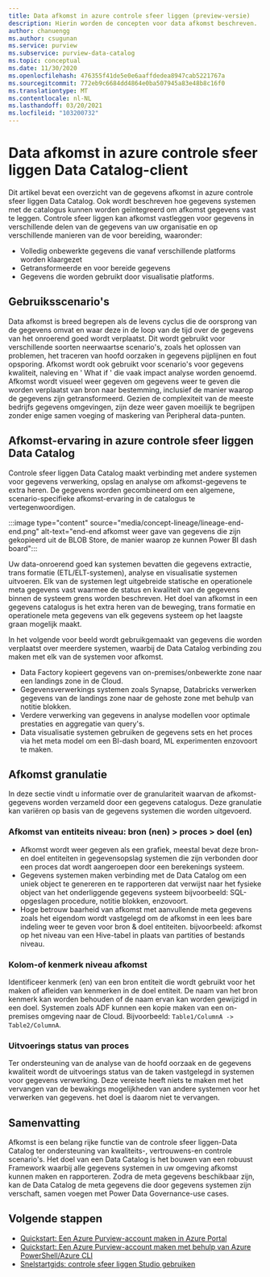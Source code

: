 ```yaml
---
title: Data afkomst in azure controle sfeer liggen (preview-versie)
description: Hierin worden de concepten voor data afkomst beschreven.
author: chanuengg
ms.author: csugunan
ms.service: purview
ms.subservice: purview-data-catalog
ms.topic: conceptual
ms.date: 11/30/2020
ms.openlocfilehash: 476355f41de5e0e6aaffdedea8947cab5221767a
ms.sourcegitcommit: 772eb9c6684dd4864e0ba507945a83e48b8c16f0
ms.translationtype: MT
ms.contentlocale: nl-NL
ms.lasthandoff: 03/20/2021
ms.locfileid: "103200732"
---
```

# <a name="data-lineage-in-azure-purview-data-catalog-client"></a>Data afkomst in azure controle sfeer liggen Data Catalog-client

Dit artikel bevat een overzicht van de gegevens afkomst in azure controle sfeer liggen Data Catalog. Ook wordt beschreven hoe gegevens systemen met de catalogus kunnen worden geïntegreerd om afkomst gegevens vast te leggen. Controle sfeer liggen kan afkomst vastleggen voor gegevens in verschillende delen van de gegevens van uw organisatie en op verschillende manieren van de voor bereiding, waaronder:

- Volledig onbewerkte gegevens die vanaf verschillende platforms worden klaargezet
- Getransformeerde en voor bereide gegevens
- Gegevens die worden gebruikt door visualisatie platforms.

## <a name="use-cases"></a>Gebruiksscenario's

Data afkomst is breed begrepen als de levens cyclus die de oorsprong van de gegevens omvat en waar deze in de loop van de tijd over de gegevens van het onroerend goed wordt verplaatst. Dit wordt gebruikt voor verschillende soorten neerwaartse scenario's, zoals het oplossen van problemen, het traceren van hoofd oorzaken in gegevens pijplijnen en fout opsporing. Afkomst wordt ook gebruikt voor scenario's voor gegevens kwaliteit, naleving en ' What if ' die vaak impact analyse worden genoemd. Afkomst wordt visueel weer gegeven om gegevens weer te geven die worden verplaatst van bron naar bestemming, inclusief de manier waarop de gegevens zijn getransformeerd. Gezien de complexiteit van de meeste bedrijfs gegevens omgevingen, zijn deze weer gaven moeilijk te begrijpen zonder enige samen voeging of maskering van Peripheral data-punten.

## <a name="lineage-experience-in-azure-purview-data-catalog"></a>Afkomst-ervaring in azure controle sfeer liggen Data Catalog

Controle sfeer liggen Data Catalog maakt verbinding met andere systemen voor gegevens verwerking, opslag en analyse om afkomst-gegevens te extra heren. De gegevens worden gecombineerd om een algemene, scenario-specifieke afkomst-ervaring in de catalogus te vertegenwoordigen.

:::image type="content" source="media/concept-lineage/lineage-end-end.png" alt-text="end-end afkomst weer gave van gegevens die zijn gekopieerd uit de BLOB Store, de manier waarop ze kunnen Power BI dash board":::

Uw data-onroerend goed kan systemen bevatten die gegevens extractie, trans formatie (ETL/ELT-systemen), analyse en visualisatie systemen uitvoeren. Elk van de systemen legt uitgebreide statische en operationele meta gegevens vast waarmee de status en kwaliteit van de gegevens binnen de systeem grens worden beschreven. Het doel van afkomst in een gegevens catalogus is het extra heren van de beweging, trans formatie en operationele meta gegevens van elk gegevens systeem op het laagste graan mogelijk maakt.

In het volgende voor beeld wordt gebruikgemaakt van gegevens die worden verplaatst over meerdere systemen, waarbij de Data Catalog verbinding zou maken met elk van de systemen voor afkomst.

- Data Factory kopieert gegevens van on-premises/onbewerkte zone naar een landings zone in de Cloud. 
- Gegevensverwerkings systemen zoals Synapse, Databricks verwerken gegevens van de landings zone naar de gehoste zone met behulp van notitie blokken.
- Verdere verwerking van gegevens in analyse modellen voor optimale prestaties en aggregatie van query's. 
- Data visualisatie systemen gebruiken de gegevens sets en het proces via het meta model om een BI-dash board, ML experimenten enzovoort te maken.

## <a name="lineage-granularity"></a>Afkomst granulatie

In deze sectie vindt u informatie over de granulariteit waarvan de afkomst-gegevens worden verzameld door een gegevens catalogus. Deze granulatie kan variëren op basis van de gegevens systemen die worden uitgevoerd.

### <a name="entity-level-lineage-sources--process--targets"></a>Afkomst van entiteits niveau: bron (nen) > proces > doel (en) 

- Afkomst wordt weer gegeven als een grafiek, meestal bevat deze bron-en doel entiteiten in gegevensopslag systemen die zijn verbonden door een proces dat wordt aangeroepen door een berekenings systeem. 
- Gegevens systemen maken verbinding met de Data Catalog om een uniek object te genereren en te rapporteren dat verwijst naar het fysieke object van het onderliggende gegevens systeem bijvoorbeeld: SQL-opgeslagen procedure, notitie blokken, enzovoort.
- Hoge betrouw baarheid van afkomst met aanvullende meta gegevens zoals het eigendom wordt vastgelegd om de afkomst in een lees bare indeling weer te geven voor bron & doel entiteiten. bijvoorbeeld: afkomst op het niveau van een Hive-tabel in plaats van partities of bestands niveau.

### <a name="column-or-attribute-level-lineage"></a>Kolom-of kenmerk niveau afkomst

Identificeer kenmerk (en) van een bron entiteit die wordt gebruikt voor het maken of afleiden van kenmerken in de doel entiteit. De naam van het bron kenmerk kan worden behouden of de naam ervan kan worden gewijzigd in een doel. Systemen zoals ADF kunnen een kopie maken van een on-premises omgeving naar de Cloud. Bijvoorbeeld: `Table1/ColumnA -> Table2/ColumnA`.

### <a name="process-execution-status"></a>Uitvoerings status van proces

Ter ondersteuning van de analyse van de hoofd oorzaak en de gegevens kwaliteit wordt de uitvoerings status van de taken vastgelegd in systemen voor gegevens verwerking. Deze vereiste heeft niets te maken met het vervangen van de bewakings mogelijkheden van andere systemen voor het verwerken van gegevens. het doel is daarom niet te vervangen. 

## <a name="summary"></a>Samenvatting

Afkomst is een belang rijke functie van de controle sfeer liggen-Data Catalog ter ondersteuning van kwaliteits-, vertrouwens-en controle scenario's. Het doel van een Data Catalog is het bouwen van een robuust Framework waarbij alle gegevens systemen in uw omgeving afkomst kunnen maken en rapporteren. Zodra de meta gegevens beschikbaar zijn, kan de Data Catalog de meta gegevens die door gegevens systemen zijn verschaft, samen voegen met Power Data Governance-use cases.

## <a name="next-steps"></a>Volgende stappen

* [Quickstart: Een Azure Purview-account maken in Azure Portal](create-catalog-portal.md)
* [Quickstart: Een Azure Purview-account maken met behulp van Azure PowerShell/Azure CLI](create-catalog-powershell.md)
* [Snelstartgids: controle sfeer liggen Studio gebruiken](use-purview-studio.md)
